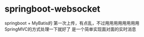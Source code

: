 # springboot-websocket
springboot + MyBatis的
第一次上传，有点乱，不过用用用用用用用用SpringMVC的方式处理一下就好了
是一个简单实现面对面的实时消息
